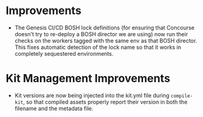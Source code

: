 # Improvements

- The Genesis CI/CD BOSH lock definitions (for ensuring that
  Concourse doesn't try to re-deploy a BOSH director we are using)
  now run their checks on the workers tagged with the same env as
  that BOSH director.  This fixes automatic detection of the lock
  name so that it works in completely sequestered environments.

# Kit Management Improvements

- Kit versions are now being injected into the kit.yml file during
  `compile-kit`, so that compiled assets properly report their
  version in both the filename and the metadata file.
